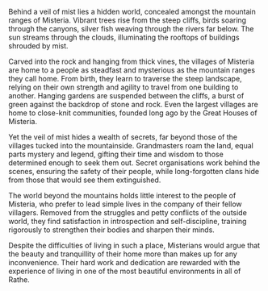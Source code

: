 Behind a veil of mist lies a hidden world, concealed amongst the mountain ranges of Misteria. Vibrant trees rise from the steep cliffs, birds soaring through the canyons, silver fish weaving through the rivers far below. The sun streams through the clouds, illuminating the rooftops of buildings shrouded by mist.

Carved into the rock and hanging from thick vines, the villages of Misteria are home to a people as steadfast and mysterious as the mountain ranges they call home. From birth, they learn to traverse the steep landscape, relying on their own strength and agility to travel from one building to another. Hanging gardens are suspended between the cliffs, a burst of green against the backdrop of stone and rock. Even the largest villages are home to close-knit communities, founded long ago by the Great Houses of Misteria.

Yet the veil of mist hides a wealth of secrets, far beyond those of the villages tucked into the mountainside. Grandmasters roam the land, equal parts mystery and legend, gifting their time and wisdom to those determined enough to seek them out. Secret organisations work behind the scenes, ensuring the safety of their people, while long-forgotten clans hide from those that would see them extinguished.

The world beyond the mountains holds little interest to the people of Misteria, who prefer to lead simple lives in the company of their fellow villagers. Removed from the struggles and petty conflicts of the outside world, they find satisfaction in introspection and self-discipline, training rigorously to strengthen their bodies and sharpen their minds.

Despite the difficulties of living in such a place, Misterians would argue that the beauty and tranquillity of their home more than makes up for any inconvenience. Their hard work and dedication are rewarded with the experience of living in one of the most beautiful environments in all of Rathe.
